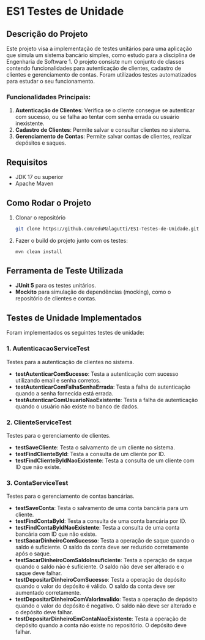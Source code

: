 # ES1 Testes de Unidade

## Descrição do Projeto

Este projeto visa a implementação de testes unitários para uma aplicação que simula um sistema bancário
simples, como estudo para a disciplina de Engenharia de Software 1. O projeto consiste num conjunto de classes 
contendo funcionalidades para autenticação de clientes, cadastro de clientes e gerenciamento de contas. 
Foram utilizados testes automatizados para estudar o seu funcionamento.

### Funcionalidades Principais:
1. **Autenticação de Clientes**: Verifica se o cliente consegue se autenticar com sucesso, ou se falha ao tentar com senha errada ou usuário inexistente.
2. **Cadastro de Clientes**: Permite salvar e consultar clientes no sistema.
3. **Gerenciamento de Contas**: Permite salvar contas de clientes, realizar depósitos e saques.

## Requisitos

- JDK 17 ou superior
- Apache Maven

## Como Rodar o Projeto

1. Clonar o repositório
   ```bash
   git clone https://github.com/eduMalagutti/ES1-Testes-de-Unidade.git
   ```

2. Fazer o build do projeto junto com os testes:
   ```bash
   mvn clean install
   ```

## Ferramenta de Teste Utilizada

- **JUnit 5** para os testes unitários.
- **Mockito** para simulação de dependências (mocking), como o repositório de clientes e contas.

## Testes de Unidade Implementados

Foram implementados os seguintes testes de unidade:

### 1. **AutenticacaoServiceTest**
Testes para a autenticação de clientes no sistema.

- **testAutenticarComSucesso**: Testa a autenticação com sucesso utilizando email e senha corretos.
- **testAutenticarComFalhaSenhaErrada**: Testa a falha de autenticação quando a senha fornecida está errada.
- **testAutenticarComUsuarioNaoExistente**: Testa a falha de autenticação quando o usuário não existe no banco de dados.

### 2. **ClienteServiceTest**
Testes para o gerenciamento de clientes.

- **testSaveCliente**: Testa o salvamento de um cliente no sistema.
- **testFindClienteById**: Testa a consulta de um cliente por ID.
- **testFindClienteByIdNaoExistente**: Testa a consulta de um cliente com ID que não existe.

### 3. **ContaServiceTest**
Testes para o gerenciamento de contas bancárias.

- **testSaveConta**: Testa o salvamento de uma conta bancária para um cliente.
- **testFindContaById**: Testa a consulta de uma conta bancária por ID.
- **testFindContaByIdNaoExistente**: Testa a consulta de uma conta bancária com ID que não existe.
- **testSacarDinheiroComSucesso**: Testa a operação de saque quando o saldo é suficiente. O saldo da conta deve ser reduzido corretamente após o saque.
- **testSacarDinheiroComSaldoInsuficiente**: Testa a operação de saque quando o saldo não é suficiente. O saldo não deve ser alterado e o saque deve falhar.
- **testDepositarDinheiroComSucesso**: Testa a operação de depósito quando o valor do depósito é válido. O saldo da conta deve ser aumentado corretamente.
- **testDepositarDinheiroComValorInvalido**: Testa a operação de depósito quando o valor do depósito é negativo. O saldo não deve ser alterado e o depósito deve falhar.
- **testDepositarDinheiroEmContaNaoExistente**: Testa a operação de depósito quando a conta não existe no repositório. O depósito deve falhar.
